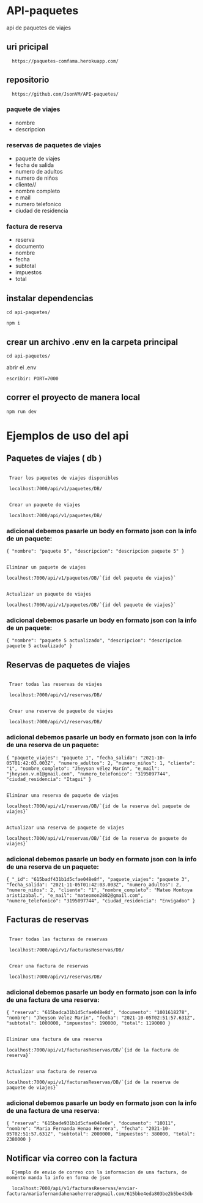 # API-paquetes
api de paquetes de viajes

## uri pricipal 

      https://paquetes-comfama.herokuapp.com/

## repositorio 
      
      https://github.com/JsonVM/API-paquetes/

### paquete de viajes

- nombre
- descripcion

### reservas de paquetes de viajes

- paquete de viajes
- fecha de salida
- numero de adultos
- numero de niños
- cliente//
- nombre completo
- e mail
- numero telefonico
- ciudad de residencia

### factura de reserva

- reserva
- documento
- nombre
- fecha
- subtotal
- impuestos
- total

 ## instalar dependencias

`cd api-paquetes/`

  `npm i`

 ## crear un archivo .env en la carpeta principal
 
 `cd api-paquetes/`
 
 abrir el .env

 `escribir: PORT=7000`

 ## correr el proyecto de manera local

 `npm run dev`


# Ejemplos de uso del api

## Paquetes de viajes ( db )

~~~

 Traer los paquetes de viajes disponibles

 localhost:7000/api/v1/paquetes/DB/

~~~

~~~

 Crear un paquete de viajes 

 localhost:7000/api/v1/paquetes/DB/

~~~

### adicional debemos pasarle un body en formato json con la info de un paquete:

`{
   "nombre": "paquete 5",
   "descripcion": "descripcion paquete 5"
}`

~~~

Eliminar un paquete de viajes

localhost:7000/api/v1/paquetes/DB/`{id del paquete de viajes}`

~~~

~~~

Actualizar un paquete de viajes

localhost:7000/api/v1/paquetes/DB/`{id del paquete de viajes}`

~~~

### adicional debemos pasarle un body en formato json con la info de un paquete:

`{
   "nombre": "paquete 5 actualizado",
   "descripcion": "descripcion paquete 5 actualizado"
}`

## Reservas de paquetes de viajes

~~~

 Traer todas las reservas de viajes

 localhost:7000/api/v1/reservas/DB/

~~~

~~~

 Crear una reserva de paquete de viajes 

 localhost:7000/api/v1/reservas/DB/

~~~

### adicional debemos pasarle un body en formato json con la info de una reserva de un paquete:

`{
   "paquete_viajes": "paquete 1",
        "fecha_salida": "2021-10-05T01:42:03.003Z",
        "numero_adultos": 2,
        "numero_niños": 1,
        "cliente": "1",
        "nombre_completo": "Jheyson vélez Marín",
        "e_mail": "jheyson.v.m1@gmail.com",
        "numero_telefonico": "3195097744",
        "ciudad_residencia": "Itagui"
    }`

~~~

Eliminar una reserva de paquete de viajes

localhost:7000/api/v1/reservas/DB/`{id de la reserva del paquete de viajes}`

~~~

~~~

Actualizar una reserva de paquete de viajes

localhost:7000/api/v1/reservas/DB/`{id de la reserva de paquete de viajes}`

~~~

### adicional debemos pasarle un body en formato json con la info de una reserva de un paquete:

`{
        "_id": "615badf431b1d5cfae048e8f",
        "paquete_viajes": "paquete 3",
        "fecha_salida": "2021-11-05T01:42:03.003Z",
        "numero_adultos": 2,
        "numero_niños": 2,
        "cliente": "1",
        "nombre_completo": "Mateo Montoya aristizabal.",
        "e_mail": "mateomon2882@gmail.com",
        "numero_telefonico": "3195097744",
        "ciudad_residencia": "Envigadoo"
}`

## Facturas de reservas

~~~

 Traer todas las facturas de reservas

 localhost:7000/api/v1/facturasReservas/DB/

~~~

~~~

 Crear una factura de reservas

 localhost:7000/api/v1/reservas/DB/

~~~

### adicional debemos pasarle un body en formato json con la info de una factura de una reserva:

`{
        "reserva": "615badca31b1d5cfae048e8d",
        "documento": "1001618278",
        "nombre": "Jheyson Velez Marín",
        "fecha": "2021-10-05T02:51:57.631Z",
        "subtotal": 1000000,
        "impuestos": 190000,
        "total": 1190000
    }`

~~~

Eliminar una factura de una reserva

localhost:7000/api/v1/facturasReservas/DB/`{id de la factura de reserva}`

~~~

~~~

Actualizar una factura de reserva

localhost:7000/api/v1/facturasReservas/DB/`{id de la reserva de paquete de viajes}`

~~~

### adicional debemos pasarle un body en formato json con la info de una factura de una reserva:

`{
        "reserva": "615bade931b1d5cfae048e8e",
        "documento": "10011",
        "nombre": "Maria Fernanda Henao Herrera",
        "fecha": "2021-10-05T02:51:57.631Z",
        "subtotal": 2000000,
        "impuestos": 380000,
        "total": 2380000
    }`


## Notificar via correo con la factura

      Ejemplo de envio de correo con la informacion de una factura, de momento manda la info en forma de json

      localhost:7000/api/v1/facturasReservas/enviar-factura/mariafernandahenaoherrera@gmail.com/615bbe4eda803be2b5be43db